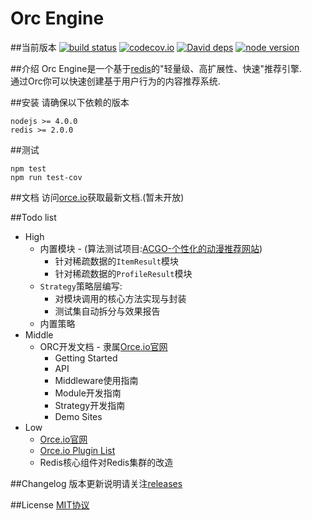 Orc Engine
=

##当前版本
[![build status][travis-image]][travis-url]
[![codecov.io][codecov-image]][codecov-url]
[![David deps][david-image]][david-url]
[![node version][node-image]][node-url]

[travis-image]: https://img.shields.io/travis/baka397/Orc-Engine/master.svg?style=flat-square
[travis-url]: https://travis-ci.org/baka397/Orc-Engine
[codecov-image]: https://img.shields.io/codecov/c/github/baka397/Orc-Engine/master.svg?style=flat-square
[codecov-url]: https://codecov.io/github/baka397/Orc-Engine?branch=master
[david-image]: https://img.shields.io/david/baka397/Orc-Engine.svg?style=flat-square
[david-url]: https://david-dm.org/baka397/Orc-Engine
[node-image]: https://img.shields.io/badge/node.js-%3E=_4-green.svg?style=flat-square
[node-url]: http://nodejs.org/download/

##介绍
Orc Engine是一个基于[redis](http://redis.io/)的"轻量级、高扩展性、快速"推荐引擎.  
通过Orc你可以快速创建基于用户行为的内容推荐系统.

##安装
请确保以下依赖的版本
```
nodejs >= 4.0.0
redis >= 2.0.0
```

##测试
```
npm test
npm run test-cov
```

##文档
访问[orce.io](https://orce.io)获取最新文档.(暂未开放)

##Todo list
- High
    * 内置模块 - (算法测试项目:[ACGO-个性化的动漫推荐网站](https://www.acgo.club/client/))
        * 针对稀疏数据的`ItemResult`模块
        * 针对稀疏数据的`ProfileResult`模块
    * `Strategy`策略层编写:
        * 对模块调用的核心方法实现与封装
        * 测试集自动拆分与效果报告
    * 内置策略
- Middle
    * ORC开发文档 - 隶属[Orce.io官网](https://github.com/baka397/Orc-engine-website)
        * Getting Started
        * API
        * Middleware使用指南
        * Module开发指南
        * Strategy开发指南
        * Demo Sites
- Low
    * [Orce.io官网](https://github.com/baka397/Orc-engine-website)
    * [Orce.io Plugin List](https://github.com/baka397/Orc-engine-website)
    * Redis核心组件对Redis集群的改造

##Changelog
版本更新说明请关注[releases](https://github.com/baka397/Orc-Engine/releases)

##License
[MIT协议](https://opensource.org/licenses/MIT)
